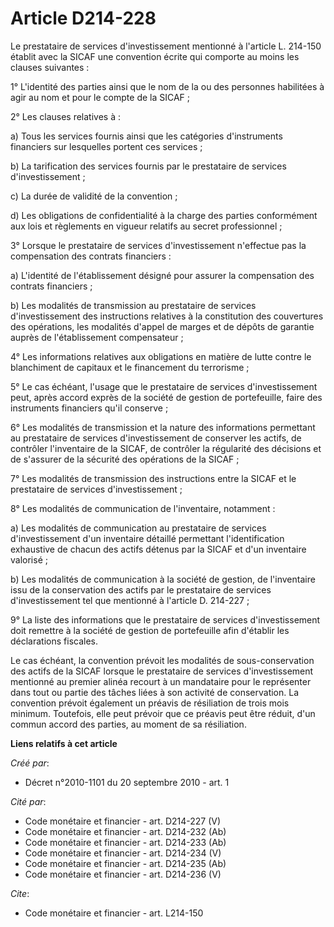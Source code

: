 # Article D214-228

Le prestataire de services d'investissement mentionné à l'article L. 214-150 établit avec la SICAF une convention écrite qui
comporte au moins les clauses suivantes : 

1° L'identité des parties ainsi que le nom de la ou des personnes habilitées à agir au nom et pour le compte de la SICAF ; 

2° Les clauses relatives à : 

a) Tous les services fournis ainsi que les catégories d'instruments financiers sur lesquelles portent ces services ; 

b) La tarification des services fournis par le prestataire de services d'investissement ; 

c) La durée de validité de la convention ; 

d) Les obligations de confidentialité à la charge des parties conformément aux lois et règlements en vigueur relatifs au
secret professionnel ; 

3° Lorsque le prestataire de services d'investissement n'effectue pas la compensation des contrats financiers : 

a) L'identité de l'établissement désigné pour assurer la compensation des contrats financiers ; 

b) Les modalités de transmission au prestataire de services d'investissement des instructions relatives à la constitution des
couvertures des opérations, les modalités d'appel de marges et de dépôts de garantie auprès de l'établissement
compensateur ; 

4° Les informations relatives aux obligations en matière de lutte contre le blanchiment de capitaux et le financement du
terrorisme ; 

5° Le cas échéant, l'usage que le prestataire de services d'investissement peut, après accord exprès de la société de gestion
de portefeuille, faire des instruments financiers qu'il conserve ; 

6° Les modalités de transmission et la nature des informations permettant au prestataire de services d'investissement de
conserver les actifs, de contrôler l'inventaire de la SICAF, de contrôler la régularité des décisions et de s'assurer de la
sécurité des opérations de la SICAF ; 

7° Les modalités de transmission des instructions entre la SICAF et le prestataire de services d'investissement ; 

8° Les modalités de communication de l'inventaire, notamment : 

a) Les modalités de communication au prestataire de services d'investissement d'un inventaire détaillé permettant
l'identification exhaustive de chacun des actifs détenus par la SICAF et d'un inventaire valorisé ; 

b) Les modalités de communication à la société de gestion, de l'inventaire issu de la conservation des actifs par le
prestataire de services d'investissement tel que mentionné à l'article D. 214-227 ; 

9° La liste des informations que le prestataire de services d'investissement doit remettre à la société de gestion de
portefeuille afin d'établir les déclarations fiscales. 

Le cas échéant, la convention prévoit les modalités de sous-conservation des actifs de la SICAF lorsque le prestataire de
services d'investissement mentionné au premier alinéa recourt à un mandataire pour le représenter dans tout ou partie des
tâches liées à son activité de conservation. La convention prévoit également un préavis de résiliation de trois mois minimum.
Toutefois, elle peut prévoir que ce préavis peut être réduit, d'un commun accord des parties, au moment de sa résiliation.

**Liens relatifs à cet article**

_Créé par_:

  - Décret n°2010-1101 du 20 septembre 2010 - art. 1

_Cité par_:

  - Code monétaire et financier - art. D214-227 (V)
  - Code monétaire et financier - art. D214-232 (Ab)
  - Code monétaire et financier - art. D214-233 (Ab)
  - Code monétaire et financier - art. D214-234 (V)
  - Code monétaire et financier - art. D214-235 (Ab)
  - Code monétaire et financier - art. D214-236 (V)

_Cite_:

  - Code monétaire et financier - art. L214-150
